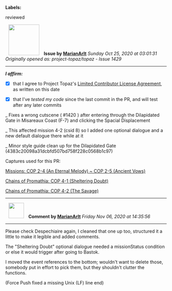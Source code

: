 **Labels:**

reviewed



<a href="https://github.com/MarianArlt"><img src="https://avatars3.githubusercontent.com/u/1492317?v=4" width="96" height="96" hspace="10"></img></a> **Issue by [MarianArlt](https://github.com/MarianArlt)**
_Sunday Oct 25, 2020 at 03:01:31_
_Originally opened as: project-topaz/topaz - Issue 1429_

----

<!-- place 'x' mark between square [] brackets to affirm: -->
**_I affirm:_**
- [x] that I agree to Project Topaz's [Limited Contributor License Agreement](http://project-topaz.com/blob/release/CONTRIBUTOR_AGREEMENT.md), as written on this date
- [x] that I've _tested my code_ since the last commit in the PR, and will test after any later commits

_ Fixes a wrong cutscene ( #1420  ) after entering through the Dilapidated Gate in Misareaux Coast (F-7) and clicking the Spacial Displacement
_ This affected mission 4-2 (csid 8) so I added one optional dialogue and a new default dialogue there while at it
_ Minor style guide clean up for the Dilapidated Gate (4383c20098a31dcbfd507bd758f228c0568b1c97)

Captures used for this PR:
[Missions: COP 2-4 (An Eternal Melody) ~ COP 2-5 (Ancient Vows)](https://www.youtube.com/watch?v=xHDoAEIQ7_Y&feature=youtu.be)
[Chains of Promathia: COP 4-1 (Sheltering Doubt)](https://www.youtube.com/watch?v=TyOlnk3c_Po&feature=youtu.be)
[Chains of Promathia: COP 4-2 (The Savage)](https://www.youtube.com/watch?v=jIVHFjG1kS0&feature=youtu.be)



----
<a href="https://github.com/MarianArlt"><img src="https://avatars3.githubusercontent.com/u/1492317?v=4" width="48" height="48" hspace="10"></img></a> **Comment by [MarianArlt](https://github.com/MarianArlt)**
_Friday Nov 06, 2020 at 14:35:56_

----

Please check Despechiaire again, I cleaned that one up too, structured it a little to make it legible and added comments.
The "Sheltering Doubt" optional dialogue needed a missionStatus condition or else it would trigger after going to Bastok.
I moved the event references to the bottom; wouldn't want to delete those, somebody put in effort to pick them, but they shouldn't clutter the functions.

(Force Push fixed a missing Unix (LF) line end)
